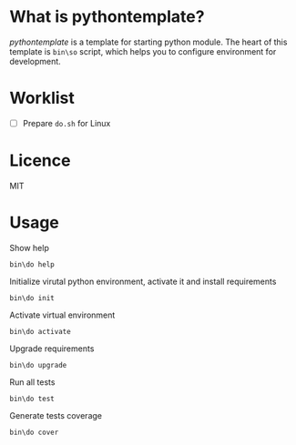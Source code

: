 # What is pythontemplate?

_pythontemplate_ is a template for starting python module. The heart of this template is `bin\so` script, which helps you to configure environment for development.

# Worklist

- [ ] Prepare `do.sh` for Linux

# Licence

MIT

# Usage

Show help

```
bin\do help
```

Initialize virutal python environment, activate it and install requirements

```
bin\do init
```

Activate virtual environment

```
bin\do activate
```

Upgrade requirements

```
bin\do upgrade
```

Run all tests

```
bin\do test
```

Generate tests coverage

```
bin\do cover
```
